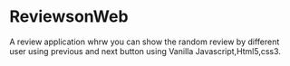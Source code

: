 # ReviewsonWeb
A review application whrw you can show the random review by different user using previous and next button using Vanilla Javascript,Html5,css3.
